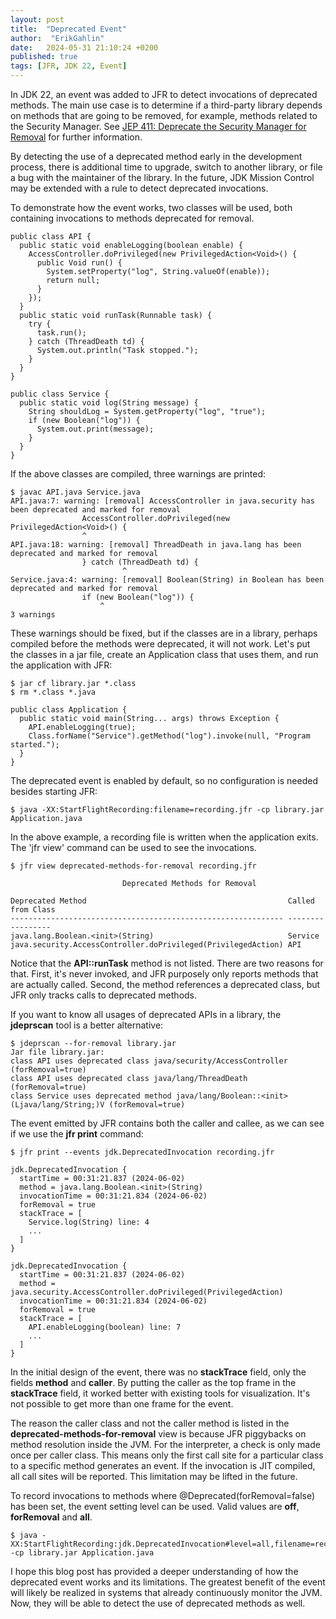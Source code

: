 ```yaml
---
layout: post
title:  "Deprecated Event"
author:  "ErikGahlin"
date:   2024-05-31 21:10:24 +0200
published: true
tags: [JFR, JDK 22, Event]
---
```


In JDK 22, an event was added to JFR to detect invocations of deprecated methods. The main use case is to determine if a third-party library depends on methods that are going to be removed, for example, methods related to the Security Manager. See [JEP 411: Deprecate the Security Manager for Removal](https://openjdk.org/jeps/411) for further information.

By detecting the use of a deprecated method early in the development process, there is additional time to upgrade, switch to another library, or file a bug with the maintainer of the library. In the future, JDK Mission Control may be extended with a rule to detect deprecated invocations.

To demonstrate how the event works, two classes will be used, both containing invocations to methods deprecated for removal.

    public class API {
      public static void enableLogging(boolean enable) {
        AccessController.doPrivileged(new PrivilegedAction<Void>() {
          public Void run() {
            System.setProperty("log", String.valueOf(enable));
            return null;
          }
        });
      }
      public static void runTask(Runnable task) {
        try {
          task.run();
        } catch (ThreadDeath td) {
          System.out.println("Task stopped.");
        }
      }
    }
    
    public class Service {
      public static void log(String message) {
        String shouldLog = System.getProperty("log", "true");
        if (new Boolean("log")) {
          System.out.print(message);
        }
      }
    }

If the above classes are compiled, three warnings are printed:

    $ javac API.java Service.java
    API.java:7: warning: [removal] AccessController in java.security has been deprecated and marked for removal
                    AccessController.doPrivileged(new PrivilegedAction<Void>() {
                    ^
    API.java:18: warning: [removal] ThreadDeath in java.lang has been deprecated and marked for removal
                    } catch (ThreadDeath td) {
                             ^
    Service.java:4: warning: [removal] Boolean(String) in Boolean has been deprecated and marked for removal
                    if (new Boolean("log")) {
                        ^
    3 warnings

These warnings should be fixed, but if the classes are in a library, perhaps compiled before the methods were deprecated, it will not work. Let's put the classes in a jar file, create an Application class that uses them, and run the application with JFR:

    $ jar cf library.jar *.class
    $ rm *.class *.java
    
    public class Application {
      public static void main(String... args) throws Exception {
        API.enableLogging(true);
        Class.forName("Service").getMethod("log").invoke(null, "Program started.");
      }
    }

The deprecated event is enabled by default, so no configuration is needed besides starting JFR:

    $ java -XX:StartFlightRecording:filename=recording.jfr -cp library.jar Application.java 

In the above example, a recording file is written when the application exits. The 'jfr view' command can be used to see the invocations.

    $ jfr view deprecated-methods-for-removal recording.jfr
        
                             Deprecated Methods for Removal
    
    Deprecated Method                                             Called from Class
    ------------------------------------------------------------- -----------------
    java.lang.Boolean.<init>(String)                              Service          
    java.security.AccessController.doPrivileged(PrivilegedAction) API      

Notice that the **API::runTask** method is not listed. There are two reasons for that. First, it's never invoked, and JFR purposely only reports methods that are actually called. Second, the method references a deprecated class, but JFR only tracks calls to deprecated methods.

If you want to know all usages of deprecated APIs in a library, the **jdeprscan** tool is a better alternative:

    $ jdeprscan --for-removal library.jar
    Jar file library.jar:
    class API uses deprecated class java/security/AccessController (forRemoval=true)
    class API uses deprecated class java/lang/ThreadDeath (forRemoval=true)
    class Service uses deprecated method java/lang/Boolean::<init>(Ljava/lang/String;)V (forRemoval=true)

The event emitted by JFR contains both the caller and callee, as we can see if we use the **jfr print** command:

    $ jfr print --events jdk.DeprecatedInvocation recording.jfr

    jdk.DeprecatedInvocation {
      startTime = 00:31:21.837 (2024-06-02)
      method = java.lang.Boolean.<init>(String)
      invocationTime = 00:31:21.834 (2024-06-02)
      forRemoval = true
      stackTrace = [
        Service.log(String) line: 4
        ...
      ]
    }

    jdk.DeprecatedInvocation {
      startTime = 00:31:21.837 (2024-06-02)
      method = java.security.AccessController.doPrivileged(PrivilegedAction)
      invocationTime = 00:31:21.834 (2024-06-02)
      forRemoval = true
      stackTrace = [
        API.enableLogging(boolean) line: 7
        ...
      ]
    }

In the initial design of the event, there was no **stackTrace** field, only the fields **method** and **caller**. By putting the caller as the top frame in the **stackTrace** field, it worked better with existing tools for visualization. It's not possible to get more than one frame for the event.

The reason the caller class and not the caller method is listed in the **deprecated-methods-for-removal** view is because JFR piggybacks on method resolution inside the JVM. For the interpreter, a check is only made once per caller class. This means only the first call site for a particular class to a specific method generates an event. If the invocation is JIT compiled, all call sites will be reported. This limitation may be lifted in the future.

To record invocations to methods where @Deprecated(forRemoval=false) has been set, the event setting level can be used. Valid values are **off**, **forRemoval** and **all**.

    $ java -XX:StartFlightRecording:jdk.DeprecatedInvocation#level=all,filename=recording.jfr -cp library.jar Application.java 

I hope this blog post has provided a deeper understanding of how the deprecated event works and its limitations. The greatest benefit of the event will likely be realized in systems that already continuously monitor the JVM. Now, they will be able to detect the use of deprecated methods as well.


